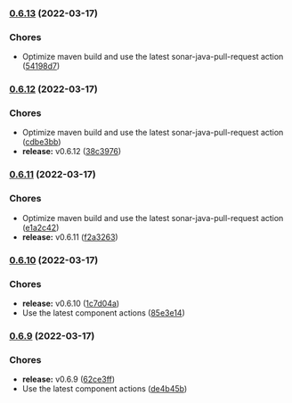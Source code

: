 ### [0.6.13](https://github.com/CleverShuttle/gh-reusable-workflows/compare/v0.6.12...v0.6.13) (2022-03-17)


### Chores

* Optimize maven build and use the latest sonar-java-pull-request action ([54198d7](https://github.com/CleverShuttle/gh-reusable-workflows/commit/54198d71dffa56c5ccdd13bc644a05d7f1ba1073))

### [0.6.12](https://github.com/CleverShuttle/gh-reusable-workflows/compare/v0.6.11...v0.6.12) (2022-03-17)


### Chores

* Optimize maven build and use the latest sonar-java-pull-request action ([cdbe3bb](https://github.com/CleverShuttle/gh-reusable-workflows/commit/cdbe3bb2ccb963f552ccd80a7a710703eccc5afe))
* **release:** v0.6.12 ([38c3976](https://github.com/CleverShuttle/gh-reusable-workflows/commit/38c3976536a2180d837014bfcc337b1a899adbc7))

### [0.6.11](https://github.com/CleverShuttle/gh-reusable-workflows/compare/v0.6.10...v0.6.11) (2022-03-17)


### Chores

* Optimize maven build and use the latest sonar-java-pull-request action ([e1a2c42](https://github.com/CleverShuttle/gh-reusable-workflows/commit/e1a2c42d0036cf9b1bddc539b49547494f2883b0))
* **release:** v0.6.11 ([f2a3263](https://github.com/CleverShuttle/gh-reusable-workflows/commit/f2a32632c43a4a7cd344f0e62aeecab5a86b3df3))

### [0.6.10](https://github.com/CleverShuttle/gh-reusable-workflows/compare/v0.6.9...v0.6.10) (2022-03-17)


### Chores

* **release:** v0.6.10 ([1c7d04a](https://github.com/CleverShuttle/gh-reusable-workflows/commit/1c7d04afa433662a6734deb6fc83d1edc3ebb916))
* Use the latest component actions ([85e3e14](https://github.com/CleverShuttle/gh-reusable-workflows/commit/85e3e1404fa9e22314e137907c06030e3d504bde))

### [0.6.9](https://github.com/CleverShuttle/gh-reusable-workflows/compare/v0.6.8...v0.6.9) (2022-03-17)


### Chores

* **release:** v0.6.9 ([62ce3ff](https://github.com/CleverShuttle/gh-reusable-workflows/commit/62ce3ffebc15fd48922000402e1a90dbbdade7de))
* Use the latest component actions ([de4b45b](https://github.com/CleverShuttle/gh-reusable-workflows/commit/de4b45b1d5cab8c9b7f4659c95407013780e1b97))

